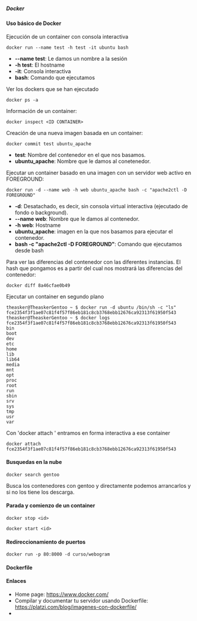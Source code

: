 ##### Docker

#### Uso básico de Docker
Ejecución de un container con consola interactiva

	docker run --name test -h test -it ubuntu bash

  * **--name test**: Le damos un nombre a la sesión
  * **-h test**: El hostname
  * **-it**: Consola interactiva
  * **bash**: Comando que ejecutamos

Ver los dockers que se han ejecutado

	docker ps -a

Información de un container:

	docker inspect <ID CONTAINER>

Creación de una nueva imagen basada en un container:

	docker commit test ubuntu_apache

 * **test**: Nombre del contenedor en el que nos basamos.
 * **ubuntu_apache**: Nombre que le damos al conetenedor.

Ejecutar un container basado en una imagen con un servidor web activo en FOREGROUND:

	docker run -d --name web -h web ubuntu_apache bash -c "apache2ctl -D FOREGROUND"

 * **-d**: Desatachado, es decir, sin consola virtual interactiva (ejecutado de fondo o background).
 * **--name web**: Nombre que le damos al contenedor.
 * **-h web**: Hostname
 * **ubuntu_apache**: imagen en la que nos basamos para ejecutar el contenedor.
 * **bash -c "apache2ctl -D FOREGROUND"**: Comando que ejecutamos desde bash

Para ver las diferencias del contenedor con las diferentes instancias. El hash que pongamos es a partir del cual nos mostrará las diferencias del contenedor:

	docker diff 8a46cfae0b49

Ejecutar un container en segundo plano

	theasker@TheaskerGentoo ~ $ docker run -d ubuntu /bin/sh -c "ls"
	fce2354f3f1ae07c81f4f57f86eb181c8cb3768ebb12676ca92313f61950f543
	theasker@TheaskerGentoo ~ $ docker logs fce2354f3f1ae07c81f4f57f86eb181c8cb3768ebb12676ca92313f61950f543
	bin
	boot
	dev
	etc
	home
	lib
	lib64
	media
	mnt
	opt
	proc
	root
	run
	sbin
	srv
	sys
	tmp
	usr
	var

Con 'docker attach <hash>' entramos en forma interactiva a ese container

	docker attach fce2354f3f1ae07c81f4f57f86eb181c8cb3768ebb12676ca92313f61950f543

#### Busquedas en la nube

	docker search gentoo

Busca los contenedores con gentoo y directamente podemos arrancarlos y si no los tiene los descarga.

#### Parada y comienzo de un container

	docker stop <id>

	docker start <id>

#### Redireccionamiento de puertos

	docker run -p 80:8000 -d curso/webogram

#### Dockerfile

#### Enlaces

  * Home page: https://www.docker.com/
  * Compilar y documentar tu servidor usando Dockerfile: https://platzi.com/blog/imagenes-con-dockerfile/
  * 
